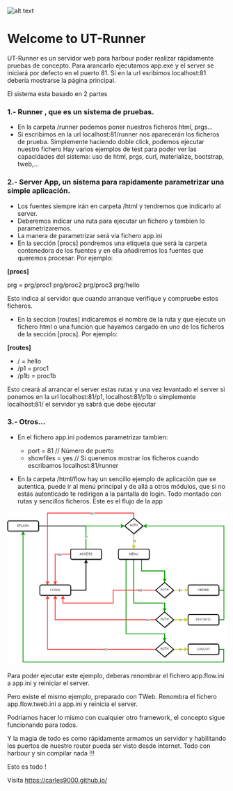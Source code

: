 ![alt text](https://i.postimg.cc/FzCp24dM/ut-runner.png)

Welcome to UT-Runner
====================

UT-Runner es un servidor web para harbour poder realizar rápidamente pruebas de concepto. Para arancarlo ejecutamos app.exe y el server se iniciará por defecto en el puerto 81. Si en la url esribimos localhost:81 debería mostrarse la página principal.

El sistema esta basado en 2 partes

### 1.- Runner , que es un sistema de pruebas.

- En la carpeta /runner podemos poner nuestros ficheros html, prgs... 
- Si escribimos en la url localhost:81/runner nos aparecerán los ficheros de prueba. Simplemente haciendo doble click, podemos ejecutar nuestro fichero
Hay varios ejemplos de test para poder ver las capacidades del sistema: uso de html, prgs, curl, materialize, bootstrap, tweb,...


### 2.- Server App, un sistema para rapidamente parametrizar una simple aplicación.

- Los fuentes siempre irán en carpeta /html y tendremos que indicarlo al server.
- Deberemos indicar una ruta para ejecutar un fichero y tambien lo parametrizaremos.
- La manera de parametrizar será via fichero app.ini
- En la sección [procs] pondremos una etiqueta que será la carpeta contenedora de los fuentes y en ella añadiremos los fuentes que queremos procesar. Por ejemplo:

**[procs]**
  
  prg = prg/proc1 prg/proc2 prg/proc3 prg/hello 

Esto indica al servidor que cuando arranque verifique y compruebe estos ficheros.

- En la seccion [routes] indicaremos el nombre de la ruta y que ejecute un fichero html o una función que hayamos cargado en uno de los ficheros de la sección [procs]. Por ejemplo:

**[routes]**

  - / = hello
  - /p1 = proc1
  - /p1b = proc1b
   
Esto creará al arrancar el server estas rutas y una vez levantado el server si ponemos en la url localhost:81/p1, localhost:81/p1b o simplemente localhost:81/ el servidor ya sabrá que debe ejecutar

### 3.- Otros...

- En el fichero app.ini podemos parametrizar tambien:

  - port = 81		    // Número de puerto 
  - showfiles = yes		// Si queremos mostrar los ficheros cuando escribamos localhost:81/runner 

- En la carpeta /html/flow hay un sencillo ejemplo de aplicación que se autentica, puede ir al menú principal y de allá a otros módulos, que si no estás autenticado te redirigen a la pantalla 
de login. Todo montado con rutas y sencillos ficheros. Este es el flujo de la app

![alt text](https://github.com/carles9000/ut-runner/blob/main/doc/flow.drawio.png) 

Para poder ejecutar este ejemplo, deberas renombrar el fichero app.flow.ini a app.ini y reiniciar el server.

Pero existe el mismo ejemplo, preparado con TWeb. Renombra el fichero app.flow.tweb.ini a app.ini y reinicia el server.

Podriamos hacer lo mismo con cualquier otro framework, el concepto sigue funcionando para todos.


Y la magia de todo es como rápidamente armamos un servidor y habilitando los puertos de nuestro router pueda ser visto desde internet. Todo con harbour y sin compilar nada !!!

Esto es todo ! 


Visita https://carles9000.github.io/ 